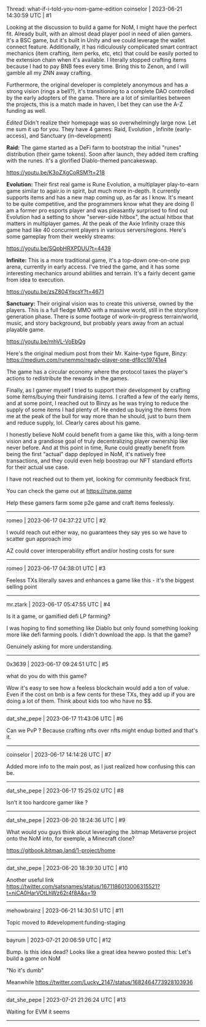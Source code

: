 Thread: what-if-i-told-you-nom-game-edition
coinselor | 2023-06-21 14:30:59 UTC | #1

Looking at the discussion to build a game for NoM, I might have the perfect fit. Already built, with an almost dead player pool in need of alien gamers. It's a BSC game, but it's built in Unity and we could leverage the wallet connect feature. Additionally, it has ridiculously complicated smart contract mechanics (item crafting, item perks, etc, etc) that could be easily ported to the extension chain when it's available. I literally stopped crafting items because I had to pay BNB fees every time. Bring this to Zenon, and I will gamble all my ZNN away crafting.

Furthermore, the original developer is completely anonymous and has a strong vision (rings a bell?), it's transitioning to a complete DAO controlled by the early adopters of the game. There are a lot of similarities between the projects, this is a match made in haven, I bet they can use the A-Z funding as well.

*Edited*
Didn't realize their homepage was so overwhelmingly large now. Let me sum it up for you.
They have 4 games: Raid, Evolution , Infinite (early-access), and Sanctuary (in-development)

**Raid:**
The game started as a DeFi farm to bootstrap the initial "runes" distribution (their game tokens). Soon after launch, they added item crafting with the runes. It's a glorified Diablo-themed pancakeswap.

https://youtu.be/K3oZXgCoRSM?t=218

**Evolution:**
Their first real game is Rune Evolution, a multiplayer play-to-earn game similar to agair.io in spirit, but much more in-depth. It currently supports items and has a new map coming up, as far as I know. It's meant to be quite competitive, and the programmers know what they are doing (I am a former pro esports player and was pleasantly surprised to find out Evolution had a setting to show "server-side hitbox", the actual hitbox that matters in multiplayer games. At the peak of the Axie Infinity craze this game had like 40 concurrent players in various servers/regions. Here's some gameplay from their weekly streams:

https://youtu.be/SQpbHRXPDUU?t=4439

**Infinite:**
This is a more traditional game, it's a top-down one-on-one pvp arena, currently in early access. I've tried the game, and it has some interesting mechanics around abilities and terrain. It's a fairly decent game from idea to execution. 

https://youtu.be/zsZ804YqcsY?t=4671

**Sanctuary:**
Their original vision was to create this universe, owned by the players. This is a full fledge MMO with a massive world, still in the story/lore generation phase. There is some footage of work-in-progress terrain/world, music, and story background, but probably years away from an actual playable game.

https://youtu.be/mhVL-VoEbQg

Here's the original medium post from their Mr. Kaine-type figure, Binzy: https://medium.com/runemmo/ready-player-one-df8cc19741e4

The game has a circular economy where the protocol taxes the player's actions to redistribute the rewards in the games. 

Finally, as I gamer myself I tried to support their development by crafting some items/buying their fundraising items. I crafted a few of the early items, and at some point, I reached out to Binzy as he was trying to reduce the supply of some items I had plenty of. He ended up buying the items from me at the peak of the bull for way more than he should, just to burn them and reduce supply, lol. Clearly cares about his game.

I honestly believe NoM could benefit from a game like this, with a long-term vision and a grandiose goal of truly decentralizing player ownership like never before. And at this point in time, Rune could greatly benefit from being the first "actual" dapp deployed in NoM, it's natively free transactions, and they could even help boostrap our NFT standard efforts for their actual use case.


I have not reached out to them yet, looking for community feedback first.

You can check the game out at https://rune.game

Help these gamers farm some p2e game and craft items feelessly.

-------------------------

romeo | 2023-06-17 04:37:22 UTC | #2

I would reach out either way, no guarantees they say yes so we have to scatter gun approach imo

AZ could cover interoperability effort and/or hosting costs for sure

-------------------------

romeo | 2023-06-17 04:38:01 UTC | #3

Feeless TXs literally saves and enhances a game like this - it's the biggest selling point

-------------------------

mr.ztark | 2023-06-17 05:47:55 UTC | #4

Is it a game, or gamified defi LP farming?

I was hoping to find something like Diablo but only found something looking more like defi farming pools. I didn't download the app. Is that the game?

Genuinely asking for more understanding.

-------------------------

0x3639 | 2023-06-17 09:24:51 UTC | #5

what do you do with this game?  

Wow it's easy to see how a feeless blockchain would add a ton of value.  Even if the cost on bnb is a few cents for these TXs, they add up if you are doing a lot of them.  Think about kids too who have no $$.

-------------------------

dat_she_pepe | 2023-06-17 11:43:06 UTC | #6

Can we PvP ? Because crafting nfts over nfts might endup botted and that's it.

-------------------------

coinselor | 2023-06-17 14:14:26 UTC | #7

Added more info to the main post, as I just realized how confusing this can be.

-------------------------

dat_she_pepe | 2023-06-17 15:25:02 UTC | #8

Isn't it too hardcore gamer like ?

-------------------------

dat_she_pepe | 2023-06-20 18:24:36 UTC | #9

What would you guys think about leveraging the .bitmap Metaverse project onto the NoM into, for exemple, a Minecraft clone?

https://gitbook.bitmap.land/1-project/home

-------------------------

dat_she_pepe | 2023-06-20 18:39:30 UTC | #10

Another useful link https://twitter.com/satsnames/status/1671186013006315521?t=niCA0HarVOtLhWz62r4f8A&s=19

-------------------------

mehowbrainz | 2023-06-21 14:30:51 UTC | #11

Topic moved to #development:funding-staging

-------------------------

bayrum | 2023-07-21 20:06:59 UTC | #12

Bump. Is this idea dead? Looks like a great idea hewwo posted this: Let's build a game on NoM

"No it's dumb"

Meanwhile https://twitter.com/Lucky_2147/status/1682464773928103936

-------------------------

dat_she_pepe | 2023-07-21 21:26:24 UTC | #13

Waiting for EVM it seems

-------------------------


